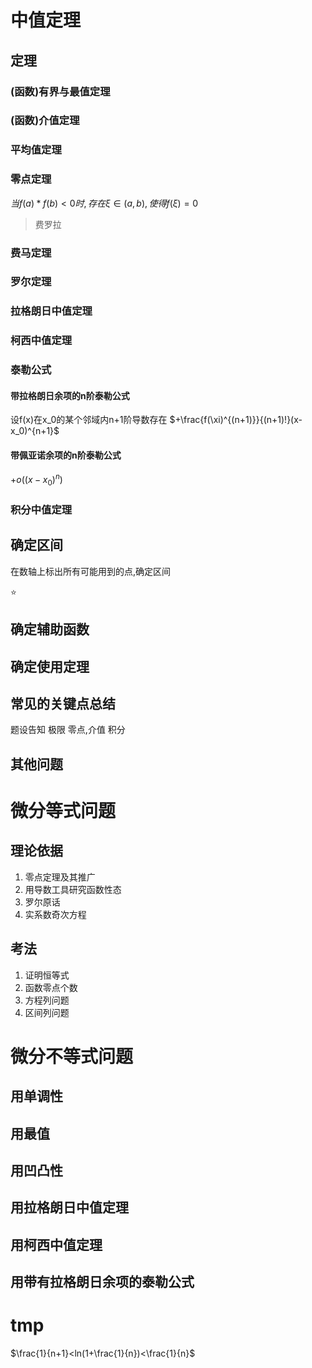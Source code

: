 # 中值定理
## 定理
### (函数)有界与最值定理
### (函数)介值定理
### 平均值定理
### 零点定理
$当f(a)*f(b)<0时,存在\xi \in (a,b),使得f(\xi)=0$ 

> 费罗拉
### 费马定理
### 罗尔定理
### 拉格朗日中值定理
### 柯西中值定理
### 泰勒公式
#### 带拉格朗日余项的n阶泰勒公式
设f(x)在x_0的某个邻域内n+1阶导数存在
$+\frac{f(\xi)^{(n+1)}}{(n+1)!}(x-x_0)^{n+1}$ 
#### 带佩亚诺余项的n阶泰勒公式
$+o((x-x_0)^n)$  

### 积分中值定理


## 确定区间
在数轴上标出所有可能用到的点,确定区间 

:star:
## 确定辅助函数
## 确定使用定理
## 常见的关键点总结
题设告知
极限
零点,介值
积分 

## 其他问题


# 微分等式问题
## 理论依据
1. 零点定理及其推广
2. 用导数工具研究函数性态
3. 罗尔原话
4. 实系数奇次方程
## 考法
1. 证明恒等式
2. 函数零点个数
3. 方程列问题
4. 区间列问题


# 微分不等式问题
## 用单调性
## 用最值
## 用凹凸性
## 用拉格朗日中值定理
## 用柯西中值定理
## 用带有拉格朗日余项的泰勒公式


# tmp
$\frac{1}{n+1}<ln(1+\frac{1}{n})<\frac{1}{n}$